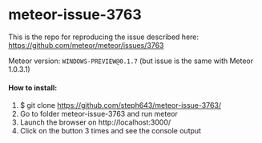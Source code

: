 # meteor-issue-3763

This is the repo for reproducing the issue described here: 
https://github.com/meteor/meteor/issues/3763

Meteor version: `WINDOWS-PREVIEW@0.1.7` (but issue is the same with Meteor 1.0.3.1)

<h4>How to install:</h4>

1. $ git clone https://github.com/steph643/meteor-issue-3763/
2. Go to folder meteor-issue-3763 and run meteor
3. Launch the browser on http://localhost:3000/
4. Click on the button 3 times and see the console output
